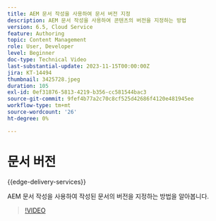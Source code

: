 ```yaml
---
title: AEM 문서 작성을 사용하여 문서 버전 지정
description: AEM 문서 작성을 사용하여 콘텐츠의 버전을 지정하는 방법
version: 6.5, Cloud Service
feature: Authoring
topic: Content Management
role: User, Developer
level: Beginner
doc-type: Technical Video
last-substantial-update: 2023-11-15T00:00:00Z
jira: KT-14494
thumbnail: 3425728.jpeg
duration: 105
exl-id: 0ef31876-5813-4219-b356-cc581544bac3
source-git-commit: 9fef4b77a2c70c8cf525d42686f4120e481945ee
workflow-type: tm+mt
source-wordcount: '26'
ht-degree: 0%

---
```


# 문서 버전

{{edge-delivery-services}}

AEM 문서 작성을 사용하여 작성된 문서의 버전을 지정하는 방법을 알아봅니다.

>[!VIDEO](https://video.tv.adobe.com/v/3425728/?learn=on)
